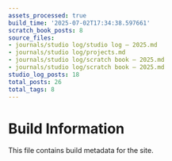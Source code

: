 ```yaml
---
assets_processed: true
build_time: '2025-07-02T17:34:38.597661'
scratch_book_posts: 8
source_files:
- journals/studio log/studio log — 2025.md
- journals/studio log/projects.md
- journals/studio log/scratch book — 2025.md
- journals/studio log/scratch book — 2025.md
studio_log_posts: 18
total_posts: 26
total_tags: 8
---
```


# Build Information

This file contains build metadata for the site.
